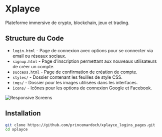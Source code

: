 # Xplayce

Plateforme immersive de crypto, blockchain, jeux et trading.


## Structure du Code

- `login.html` - Page de connexion avec options pour se connecter via email ou réseaux sociaux.
- `signup.html` - Page d'inscription permettant aux nouveaux utilisateurs de créer un compte.
- `success.html` - Page de confirmation de création de compte.
- `styles/` - Dossier contenant les feuilles de style CSS.
- `imgs/` - Dossier pour les images utilisées dans les interfaces.
- `icons/` - Icônes pour les options de connexion Google et Facebook.

![Responsive Screens](https://i.ibb.co/02DsRMv/Capture-d-e-cran-2024-08-07-a-14-40-07.png "Responsive Screens")

## Installation

```bash
git clone https://github.com/princemardoch/xplayce_logins_pages.git
cd xplayce
